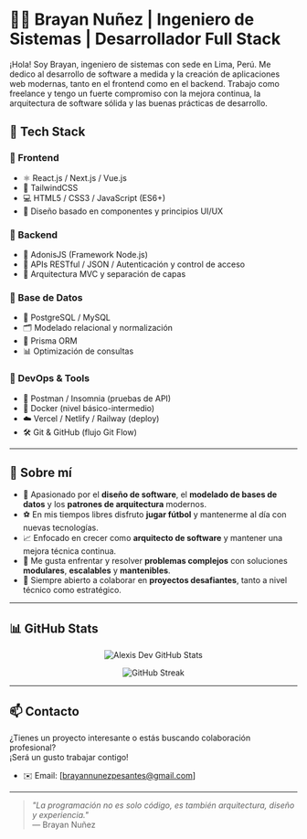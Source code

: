 # 👨‍💻 Brayan Nuñez | Ingeniero de Sistemas | Desarrollador Full Stack

¡Hola! Soy Brayan, ingeniero de sistemas con sede en Lima, Perú. Me dedico al desarrollo de software a medida y la creación de aplicaciones web modernas, tanto en el frontend como en el backend. Trabajo como freelance y tengo un fuerte compromiso con la mejora continua, la arquitectura de software sólida y las buenas prácticas de desarrollo.

## 🧰 Tech Stack

### 🔹 Frontend
- ⚛️ React.js / Next.js / Vue.js  
- 🎨 TailwindCSS  
- 💻 HTML5 / CSS3 / JavaScript (ES6+)  
- 🧩 Diseño basado en componentes y principios UI/UX

### 🔹 Backend
- 🚀 AdonisJS (Framework Node.js)  
- 🔐 APIs RESTful / JSON / Autenticación y control de acceso  
- 🧱 Arquitectura MVC y separación de capas

### 🔹 Base de Datos
- 🐘 PostgreSQL / MySQL  
- 🗂️ Modelado relacional y normalización  
- 🧬 Prisma ORM  
- 📊 Optimización de consultas

### 🔹 DevOps & Tools
- 🧪 Postman / Insomnia (pruebas de API)  
- 🐳 Docker (nivel básico-intermedio)  
- ☁️ Vercel / Netlify / Railway (deploy)  
- 🛠️ Git & GitHub (flujo Git Flow)

---

## 🧠 Sobre mí

- 🚀 Apasionado por el **diseño de software**, el **modelado de bases de datos** y los **patrones de arquitectura** modernos.
- ⚽ En mis tiempos libres disfruto **jugar fútbol** y mantenerme al día con nuevas tecnologías.
- 📈 Enfocado en crecer como **arquitecto de software** y mantener una mejora técnica continua.
- 🧩 Me gusta enfrentar y resolver **problemas complejos** con soluciones **modulares**, **escalables** y **mantenibles**.
- 🤝 Siempre abierto a colaborar en **proyectos desafiantes**, tanto a nivel técnico como estratégico.

---

## 📊 GitHub Stats

<p align="center">
  <img src="https://github-readme-stats.vercel.app/api?username=brayannunez&show_icons=true&theme=github_dark&hide_border=true" alt="Alexis Dev GitHub Stats" />
</p>
<p align="center">
  <img src="https://github-readme-streak-stats.herokuapp.com?user=brayannunez&theme=github-dark&hide_border=true&date_format=M%20j%5B%2C%20Y%5D" alt="GitHub Streak" />
</p>

---
## 📫 Contacto

¿Tienes un proyecto interesante o estás buscando colaboración profesional?  
¡Será un gusto trabajar contigo!

- ✉️ Email: [brayannunezpesantes@gmail.com]

---


> _"La programación no es solo código, es también arquitectura, diseño y experiencia."_  
> — Brayan Nuñez
